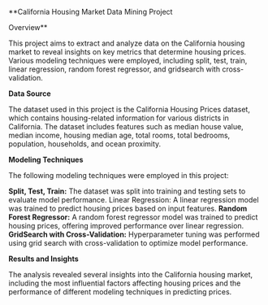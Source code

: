 **California Housing Market Data Mining Project

Overview**

This project aims to extract and analyze data on the California housing market to reveal insights on key metrics that determine housing prices. Various modeling techniques were employed, including split, test, train, linear regression, random forest regressor, and gridsearch with cross-validation.

**Data Source**

The dataset used in this project is the California Housing Prices dataset, which contains housing-related information for various districts in California. The dataset includes features such as median house value, median income, housing median age, total rooms, total bedrooms, population, households, and ocean proximity.

**Modeling Techniques**

The following modeling techniques were employed in this project:

**Split, Test, Train:** The dataset was split into training and testing sets to evaluate model performance.
Linear Regression: A linear regression model was trained to predict housing prices based on input features.
**Random Forest Regressor:** A random forest regressor model was trained to predict housing prices, offering improved performance over linear regression.
**GridSearch with Cross-Validation:** Hyperparameter tuning was performed using grid search with cross-validation to optimize model performance.

**Results and Insights**

The analysis revealed several insights into the California housing market, including the most influential factors affecting housing prices and the performance of different modeling techniques in predicting prices.
